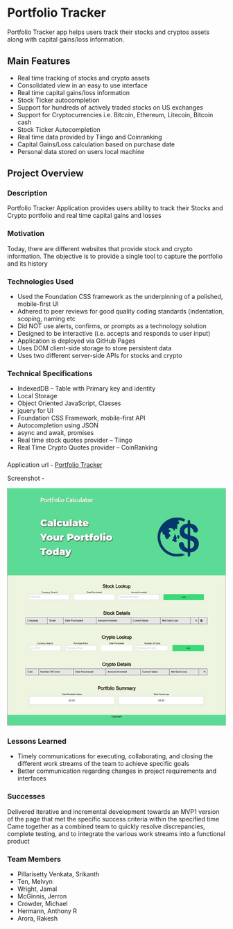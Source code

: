 # Portfolio Tracker

Portfolio Tracker app helps users track their stocks and cryptos assets along with capital gains/loss information.

## Main Features

  - Real time tracking of stocks and crypto assets
  - Consolidated view in an easy to use interface
  - Real time capital gains/loss information
  - Stock Ticker autocompletion
  - Support for hundreds of actively traded stocks on US exchanges
  - Support for Cryptocurrencies i.e. Bitcoin, Ethereum, Litecoin, Bitcoin cash
  - Stock Ticker Autocompletion
  - Real time data provided by Tiingo and Coinranking
  - Capital Gains/Loss calculation based on purchase date
  - Personal data stored on users local machine


## Project Overview

### Description

Portfolio Tracker Application provides users ability to track their Stocks and Crypto portfolio and real time capital gains and losses

### Motivation
Today, there are different websites that provide stock and crypto information. The objective is to provide a single tool to capture the portfolio and its history

### Technologies Used

  - Used the Foundation CSS framework as the underpinning of a polished, mobile-first UI
  - Adhered to peer reviews for good quality coding standards (indentation, scoping, naming etc
  - Did NOT use alerts, confirms, or prompts as a technology solution
  - Designed to be interactive (i.e. accepts and responds to user input)
  - Application is deployed via GitHub Pages
  - Uses DOM client-side storage to store persistent data
  - Uses two different server-side APIs for stocks and crypto

### Technical Specifications

  -   IndexedDB – Table with Primary key and identity
  -   Local Storage
  -   Object Oriented JavaScript, Classes
  -   jquery for UI
  -   Foundation CSS Framework, mobile-first API
  -   Autocompletion using JSON
  -   async and await, promises
  -   Real time stock quotes provider – Tiingo
  -   Real Time Crypto Quotes provider – CoinRanking

  ###

  Application url -  [Portfolio Tracker](https://srikpv.github.io/GTBootCamp_Project1/index.html)

  Screenshot -

  ![MainPage](screenshot/port_tracker.png)


### Lessons Learned

  - Timely communications for executing, collaborating, and closing the different work streams of the team to achieve specific goals
  - Better communication regarding changes in project requirements and interfaces 

### Successes

Delivered iterative and incremental development towards an MVP1 version of the page that met the specific success criteria within the specified time
Came together as a combined team to quickly resolve discrepancies, complete testing, and to integrate the various work streams into a functional product

### Team Members

  - Pillarisetty Venkata, Srikanth
  - Ten, Melvyn
  - Wright, Jamal
  - McGinnis, Jerron
  - Crowder, Michael
  - Hermann, Anthony R
  - Arora, Rakesh
